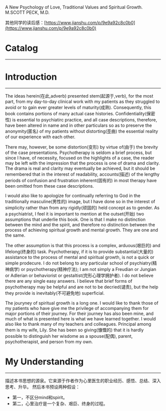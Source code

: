 A New Psychology of Love, Traditional Values and Spiritual Growth.
M.SCOTT PECK, M.D.

其他同学的读后感：[https://www.jianshu.com/p/9e9a92c8c0b0](https://www.jianshu.com/p/9e9a92c8c0b0)

# Catalog
*****

# Introduction
*****

The ideas herein(在此,adverb) presented stem(起源于,verb), for the most part, from my day-to-day clinical work with my patients as they struggled to avoid or to gain ever greater levels of maturity(成熟). Consequently, this book contains portions of many actual case histories. Confidentiality(保密性) is essential to psychiatirc practice, and all case descriptions, therefore, have been altered in name and in other particulars so as to preserve the anonymity(匿名) of my patients without distorting(歪曲) the essential reality of our experience with each other.

There may, however, be some distortion(变形) by virtue of(由于) the brevity of the case presentations. Psychotherapy is seldom a brief process, but since I have, of necessity, focused on the highlights of a case, the reader may be left with the impression that the process is one of drama and clarity. The drama is real and clarity may eventually be achieved, but it should be remembered that in the interest of readability, accounts(描述) of the lengthy periods of confusion and frustration inherent(固有的) in most therapy have been omitted from these case descriptions.

I would also like to apologize for continually referring to God in the traditionally masculine(男性的) image, but I have done so in the interest of simplicity rather than from any rigidly(顽固的) held concept as to gender.
As a psychiatrist, I feel it is important to mention at the outset(开始) two assumptions that underlie this book. One is that I make no distinction between the mind and the spirit, and therefore no distinction between the process of achieving spiritual growth and mental growth. They are one and the same.

The other assumption is that this process is a complex, arduous(艰巨的) and lifelong(终身的) task. Psychotherapy, if it is to provide substantial(大量的) assistance to the process of mental and spiritual growth, is not a quick or simple prodecure. I do not belong to any particular school of psychiatry(精神病学) or psychotherapy(精神疗法); I am not simply a Freudian or Jungian or Adlerian or behaviorist or gestaltist(完形心理学拥护者). I do not believe there are any single easy answers. I believe that brief forms of psychotherapy may be helpful and are not to be decried(谴责), but the help they provide is inevitably(不可避免地) superficial.

The jouryney of spiritual growth is a long one. I would like to thank those of my patients who have give me the privilege of accompanying them for major portions of their journey. For their journey has also been mine, and much of what is presented here is what we have learned together. I would also like to thank many of my teachers and colleagues. Principal among them is my wife, Lily. She has been so giving(慷慨的) that it is hardly possible to distinguish her wisdome as a spouse(配偶), parent, psychotherapist, and person from my own.
# My Understanding
*****
描述本书思想的源泉。它来源于作者作为心里医生的职业经历、感悟、总结、深入思考、升华。
然后本书预设两种假设：
* 第一，不区分mind和spirit。
* 第二，心里治疗是一个复杂、艰巨、终身的过程。
